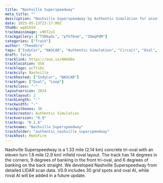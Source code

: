```yaml
---
title: "Nashville Superspeedway"
meta_title: ""
description: "Nashville Superspeedway by Authentic Simulation for assetto corsa"
date: 2025-05-13T23:17:00Z
thumb: wg81kVd
trackmainimage: u9KT2uI
trackgallery: ["T5RkwSL", "pfkT6nm", "ZOmqPdM"] 
categories: ["Track"]
author: "Theodora"
tags: ["IndyCar", "NASCAR", "Authentic Simulation", "Circuit", "Oval", "USA", "Loop"]
draft: false
tracklink: https://ouo.io/AHkD8o
tracklocation: USA
tracklogo: wcTtiOz
trackcity: Nashville
trackhosted: ["IndyCar", "NASCAR"]
tracktype: ["Oval", "Loop"]
trackclass: "-" 
layoutversion: 2024
tracklayout: 2
trackLength: "-"
trackwidth: "-"
trackpitboxes: 30
trackcreator: Authentic Simulation
trackversion: "0.9"
trackcsp: "0.2.6"
trackname: "Nashville Superspeedway"
trackfolder: "authentic_nashville_superspeedway"
trackhost: ModsFire
---
```

Nashville Superspeedway is a 1.33 mile (2.14 km) concrete tri-oval with an eleven turn 1.8 mile (2.9 km) infield roval layout. The track has 14 degrees in the corners, 9 degrees of banking in the front tri-oval, and 6 degrees of banking on the back straight. We developed Nashville Superspeedway from detailed LIDAR scan data. V0.9 includes 30 grid spots and oval AI, while roval AI will be added in a future update.